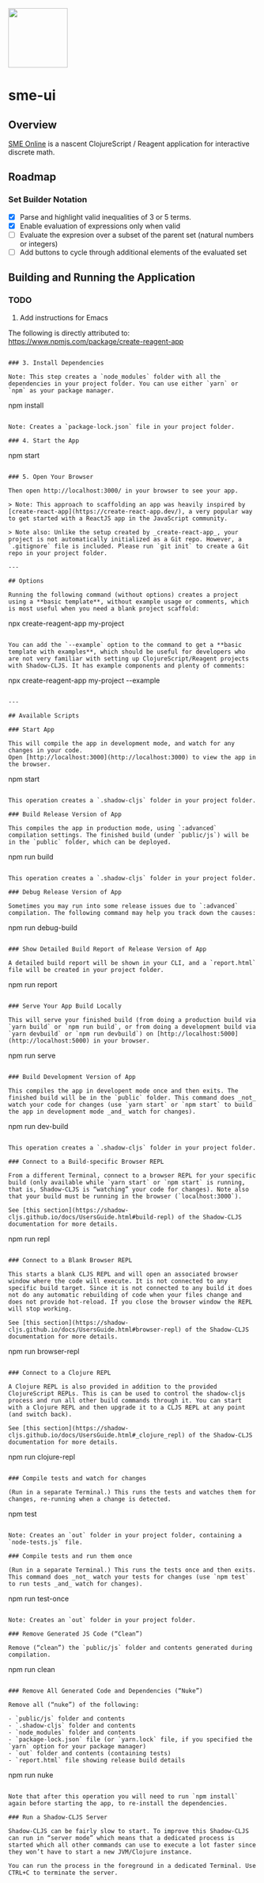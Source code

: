 <img src="https://raw.githubusercontent.com/cljs/logo/master/cljs.svg" height="120">

# sme-ui

## Overview

[SME Online](https://project-capricorn.github.io/) is a nascent ClojureScript / Reagent application for interactive discrete math.

## Roadmap

### Set Builder Notation

- [x] Parse and highlight valid inequalities of 3 or 5 terms.
- [x] Enable evaluation of expressions only when valid
- [ ] Evaluate the expresion over a subset of the parent set (natural numbers or integers)
- [ ] Add buttons to cycle through additional elements of the evaluated set

## Building and Running the Application

###  TODO

1. Add instructions for Emacs

The following is directly attributed to: https://www.npmjs.com/package/create-reagent-app

```

### 3. Install Dependencies

Note: This step creates a `node_modules` folder with all the dependencies in your project folder. You can use either `yarn` or `npm` as your package manager.

```
npm install
```

Note: Creates a `package-lock.json` file in your project folder.

### 4. Start the App

```
npm start
```

### 5. Open Your Browser

Then open http://localhost:3000/ in your browser to see your app.

> Note: This approach to scaffolding an app was heavily inspired by [create-react-app](https://create-react-app.dev/), a very popular way to get started with a ReactJS app in the JavaScript community.

> Note also: Unlike the setup created by _create-react-app_, your project is not automatically initialized as a Git repo. However, a `.gitignore` file is included. Please run `git init` to create a Git repo in your project folder.

---

## Options

Running the following command (without options) creates a project using a **basic template**, without example usage or comments, which is most useful when you need a blank project scaffold:

```
npx create-reagent-app my-project
```

You can add the `--example` option to the command to get a **basic template with examples**, which should be useful for developers who are not very familiar with setting up ClojureScript/Reagent projects with Shadow-CLJS. It has example components and plenty of comments:

```
npx create-reagent-app my-project --example
```

---

## Available Scripts

### Start App

This will compile the app in development mode, and watch for any changes in your code.
Open [http://localhost:3000](http://localhost:3000) to view the app in the browser.

```
npm start
```

This operation creates a `.shadow-cljs` folder in your project folder.

### Build Release Version of App

This compiles the app in production mode, using `:advanced` compilation settings. The finished build (under `public/js`) will be in the `public` folder, which can be deployed.

```
npm run build
```

This operation creates a `.shadow-cljs` folder in your project folder.

### Debug Release Version of App

Sometimes you may run into some release issues due to `:advanced` compilation. The following command may help you track down the causes:

```
npm run debug-build
```

### Show Detailed Build Report of Release Version of App

A detailed build report will be shown in your CLI, and a `report.html` file will be created in your project folder.

```
npm run report
```

### Serve Your App Build Locally

This will serve your finished build (from doing a production build via `yarn build` or `npm run build`, or from doing a development build via `yarn devbuild` or `npm run devbuild`) on [http://localhost:5000](http://localhost:5000) in your browser.

```
npm run serve
```

### Build Development Version of App

This compiles the app in developent mode once and then exits. The finished build will be in the `public` folder. This command does _not_ watch your code for changes (use `yarn start` or `npm start` to build the app in development mode _and_ watch for changes).

```
npm run dev-build
```

This operation creates a `.shadow-cljs` folder in your project folder.

### Connect to a Build-specific Browser REPL

From a different Terminal, connect to a browser REPL for your specific build (only available while `yarn start` or `npm start` is running, that is, Shadow-CLJS is “watching” your code for changes). Note also that your build must be running in the browser (`localhost:3000`).

See [this section](https://shadow-cljs.github.io/docs/UsersGuide.html#build-repl) of the Shadow-CLJS documentation for more details.

```
npm run repl
```

### Connect to a Blank Browser REPL

This starts a blank CLJS REPL and will open an associated browser window where the code will execute. It is not connected to any specific build target. Since it is not connected to any build it does not do any automatic rebuilding of code when your files change and does not provide hot-reload. If you close the browser window the REPL will stop working.

See [this section](https://shadow-cljs.github.io/docs/UsersGuide.html#browser-repl) of the Shadow-CLJS documentation for more details.

```
npm run browser-repl
```

### Connect to a Clojure REPL

A Clojure REPL is also provided in addition to the provided ClojureScript REPLs. This is can be used to control the shadow-cljs process and run all other build commands through it. You can start with a Clojure REPL and then upgrade it to a CLJS REPL at any point (and switch back).

See [this section](https://shadow-cljs.github.io/docs/UsersGuide.html#_clojure_repl) of the Shadow-CLJS documentation for more details.

```
npm run clojure-repl
```

### Compile tests and watch for changes

(Run in a separate Terminal.) This runs the tests and watches them for changes, re-running when a change is detected.

```
npm test
```

Note: Creates an `out` folder in your project folder, containing a `node-tests.js` file.

### Compile tests and run them once

(Run in a separate Terminal.) This runs the tests once and then exits. This command does _not_ watch your tests for changes (use `npm test` to run tests _and_ watch for changes).

```
npm run test-once
```

Note: Creates an `out` folder in your project folder.

### Remove Generated JS Code (“Clean”)

Remove (“clean”) the `public/js` folder and contents generated during compilation.

```
npm run clean
```

### Remove All Generated Code and Dependencies (“Nuke”)

Remove all (“nuke”) of the following:

- `public/js` folder and contents
- `.shadow-cljs` folder and contents
- `node_modules` folder and contents
- `package-lock.json` file (or `yarn.lock` file, if you specified the `yarn` option for your package manager)
- `out` folder and contents (containing tests)
- `report.html` file showing release build details

```
npm run nuke
```

Note that after this operation you will need to run `npm install` again before starting the app, to re-install the dependencies.

### Run a Shadow-CLJS Server

Shadow-CLJS can be fairly slow to start. To improve this Shadow-CLJS can run in “server mode” which means that a dedicated process is started which all other commands can use to execute a lot faster since they won’t have to start a new JVM/Clojure instance.

You can run the process in the foreground in a dedicated Terminal. Use CTRL+C to terminate the server.